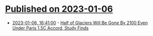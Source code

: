 # [Published on 2023-01-06](index.md)

* [2023-01-06, 16:41:00](https://news.slashdot.org/story/23/01/06/1633212/half-of-glaciers-will-be-gone-by-2100-even-under-paris-15c-accord-study-finds?utm_source=rss1.0mainlinkanon&utm_medium=feed) - [Half of Glaciers Will Be Gone By 2100 Even Under Paris 1.5C Accord, Study Finds](https://news.slashdot.org/story/23/01/06/1633212/half-of-glaciers-will-be-gone-by-2100-even-under-paris-15c-accord-study-finds?utm_source=rss1.0mainlinkanon&utm_medium=feed)
